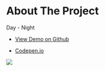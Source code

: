 
# About The Project


Day - Night 

-  [View Demo on Github](https://klcahmet.github.io/kodluyoruz-odev-Vi/)

-  [Codepen.io](https://codepen.io/klcahmet/pen/GRjPmwJ) 

![](https://media.giphy.com/media/MwBv2do1kUbulfycHI/source.gif)